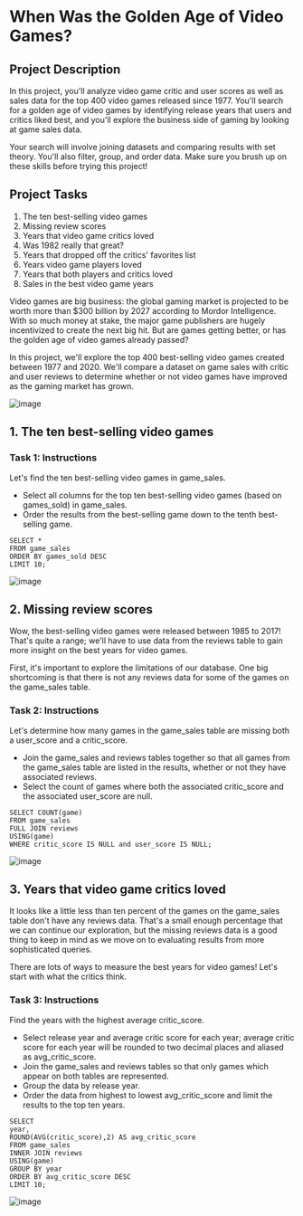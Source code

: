 # When Was the Golden Age of Video Games?

<!-- https://app.datacamp.com/learn/projects/1413 -->

## Project Description

In this project, you'll analyze video game critic and user scores as well as sales data for the top 400 video games released since 1977. You'll search for a golden age of video games by identifying release years that users and critics liked best, and you'll explore the business side of gaming by looking at game sales data.

Your search will involve joining datasets and comparing results with set theory. You'll also filter, group, and order data. Make sure you brush up on these skills before trying this project!

## Project Tasks

1. The ten best-selling video games
2. Missing review scores
3. Years that video game critics loved
4. Was 1982 really that great?
5. Years that dropped off the critics' favorites list
6. Years video game players loved
7. Years that both players and critics loved
8. Sales in the best video game years

Video games are big business: the global gaming market is projected to be worth more than $300 billion by 2027 according to Mordor Intelligence. With so much money at stake, the major game publishers are hugely incentivized to create the next big hit. But are games getting better, or has the golden age of video games already passed?

In this project, we'll explore the top 400 best-selling video games created between 1977 and 2020. We'll compare a dataset on game sales with critic and user reviews to determine whether or not video games have improved as the gaming market has grown.

![image](https://user-images.githubusercontent.com/118057504/219178330-59c24e16-815f-4093-ab06-ee863d2d0e9f.png)


## 1. The ten best-selling video games

### Task 1: Instructions
Let's find the ten best-selling video games in game_sales.

 - Select all columns for the top ten best-selling video games (based on games_sold) in game_sales.
 - Order the results from the best-selling game down to the tenth best-selling game.
 
 ```
 SELECT *
FROM game_sales
ORDER BY games_sold DESC
LIMIT 10;
```

![image](https://user-images.githubusercontent.com/118057504/219179234-783f8b8b-8162-4700-9e4d-a25149c05cf6.png)

## 2. Missing review scores
Wow, the best-selling video games were released between 1985 to 2017! That's quite a range; we'll have to use data from the reviews table to gain more insight on the best years for video games.

First, it's important to explore the limitations of our database. One big shortcoming is that there is not any reviews data for some of the games on the game_sales table.

### Task 2: Instructions
Let's determine how many games in the game_sales table are missing both a user_score and a critic_score.

 - Join the game_sales and reviews tables together so that all games from the game_sales table are listed in the results, whether or not they have associated reviews.
 - Select the count of games where both the associated critic_score and the associated user_score are null.

```
SELECT COUNT(game)
FROM game_sales
FULL JOIN reviews
USING(game)
WHERE critic_score IS NULL and user_score IS NULL;
```
![image](https://user-images.githubusercontent.com/118057504/219420581-838d98f3-3b50-4956-acb5-d9a27405d59f.png)

## 3. Years that video game critics loved
It looks like a little less than ten percent of the games on the game_sales table don't have any reviews data. That's a small enough percentage that we can continue our exploration, but the missing reviews data is a good thing to keep in mind as we move on to evaluating results from more sophisticated queries.

There are lots of ways to measure the best years for video games! Let's start with what the critics think.

### Task 3: Instructions
Find the years with the highest average critic_score.

 - Select release year and average critic score for each year; average critic score for each year will be rounded to two decimal places and aliased as avg_critic_score.
 - Join the game_sales and reviews tables so that only games which appear on both tables are represented.
 - Group the data by release year.
 - Order the data from highest to lowest avg_critic_score and limit the results to the top ten years.

```
SELECT 
year,
ROUND(AVG(critic_score),2) AS avg_critic_score
FROM game_sales
INNER JOIN reviews
USING(game)
GROUP BY year
ORDER BY avg_critic_score DESC
LIMIT 10;
```
![image](https://user-images.githubusercontent.com/118057504/219422604-cf1a9903-3fe6-4bf1-8dbf-76765c9e14e8.png)



